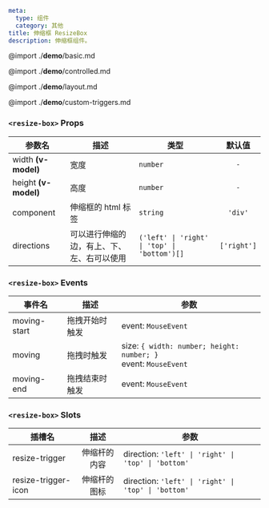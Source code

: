 ```yaml
meta:
  type: 组件
  category: 其他
title: 伸缩框 ResizeBox
description: 伸缩框组件。
```

@import ./__demo__/basic.md

@import ./__demo__/controlled.md

@import ./__demo__/layout.md

@import ./__demo__/custom-triggers.md


### `<resize-box>` Props

|参数名|描述|类型|默认值|
|---|---|---|:---:|
|width **(v-model)**|宽度|`number`|`-`|
|height **(v-model)**|高度|`number`|`-`|
|component|伸缩框的 html 标签|`string`|`'div'`|
|directions|可以进行伸缩的边，有上、下、左、右可以使用|`('left' \| 'right' \| 'top' \| 'bottom')[]`|`['right']`|
### `<resize-box>` Events

|事件名|描述|参数|
|---|---|---|
|moving-start|拖拽开始时触发|event: `MouseEvent`|
|moving|拖拽时触发|size: `{ width: number; height: number; }`<br>event: `MouseEvent`|
|moving-end|拖拽结束时触发|event: `MouseEvent`|
### `<resize-box>` Slots

|插槽名|描述|参数|
|---|:---:|---|
|resize-trigger|伸缩杆的内容|direction: `'left' \| 'right' \| 'top' \| 'bottom'`|
|resize-trigger-icon|伸缩杆的图标|direction: `'left' \| 'right' \| 'top' \| 'bottom'`|


